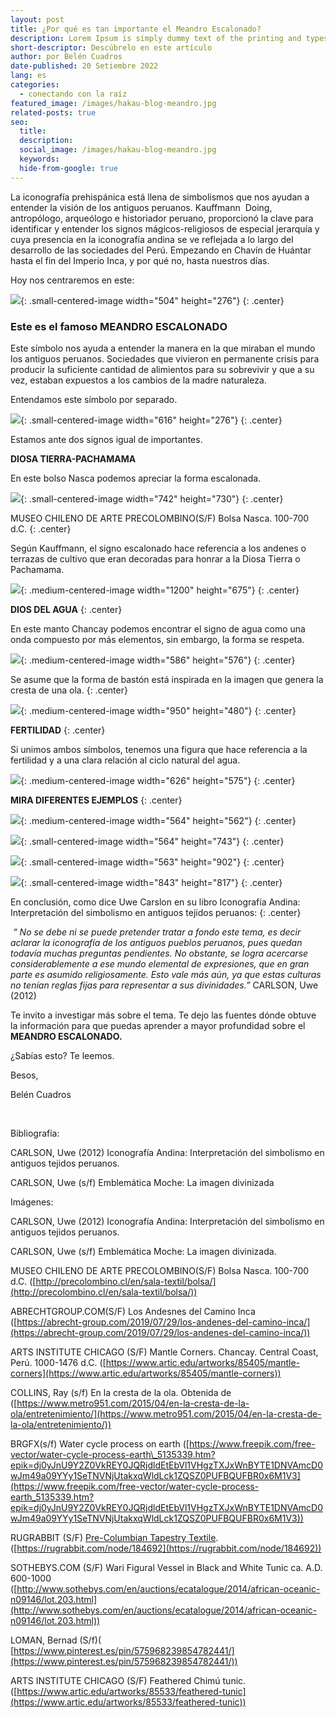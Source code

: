 ```yaml
---
layout: post
title: ¿Por qué es tan importante el Meandro Escalonado?
description: Lorem Ipsum is simply dummy text of the printing and typesetting industry.
short-descriptor: Descúbrelo en este artículo
author: por Belén Cuadros
date-published: 20 Setiembre 2022
lang: es
categories:
  - conectando con la raíz
featured_image: /images/hakau-blog-meandro.jpg
related-posts: true
seo:
  title:
  description:
  social_image: /images/hakau-blog-meandro.jpg
  keywords:
  hide-from-google: true
---
```

La iconograf&iacute;a prehisp&aacute;nica est&aacute; llena de simbolismos que nos ayudan a entender la visi&oacute;n de los antiguos peruanos. Kauffmann&nbsp; Doing, antrop&oacute;logo, arque&oacute;logo e historiador peruano, proporcion&oacute; la clave para identificar y entender los signos m&aacute;gicos-religiosos de especial jerarqu&iacute;a y cuya presencia en la iconograf&iacute;a andina se ve reflejada a lo largo del desarrollo de las sociedades del Per&uacute;. Empezando en Chav&iacute;n de Hu&aacute;ntar hasta el fin del Imperio Inca, y por qué no, hasta nuestros d&iacute;as.

Hoy nos centraremos en este:

![](/images/hakau-blog-meandro1.png){: .small-centered-image width="504" height="276"}
{: .center}

### **Este es el famoso MEANDRO ESCALONADO**

Este s&iacute;mbolo nos ayuda a entender la manera en la que miraban el mundo los antiguos peruanos. Sociedades que vivieron en permanente crisis para producir la suficiente cantidad de alimientos para su sobrevivir y que a su vez, estaban expuestos a los cambios de la madre naturaleza.

Entendamos este s&iacute;mbolo por separado.

![](/images/hakau-blog-meandro2.png){: .small-centered-image width="616" height="276"}
{: .center}

Estamos ante dos signos igual de importantes.

**DIOSA TIERRA-PACHAMAMA**

En este bolso Nasca podemos apreciar la forma escalonada.

![](/images/hakau-blog-meandro3.png){: .small-centered-image width="742" height="730"}
{: .center}

MUSEO CHILENO DE ARTE PRECOLOMBINO(S/F) Bolsa Nasca. 100-700 d.C.
{: .center}

Seg&uacute;n Kauffmann, el signo escalonado hace referencia a los andenes o terrazas de cultivo que eran decoradas para honrar a la Diosa Tierra o Pachamama.

![](/images/hakau-blog-meandro4.jpg){: .medium-centered-image width="1200" height="675"}
{: .center}

**DIOS DEL AGUA**
{: .center}

En este manto Chancay podemos encontrar el signo de agua como una onda compuesto por m&aacute;s elementos, sin embargo, la forma se respeta.

![](/images/hakau-blog-meandro5.png){: .medium-centered-image width="586" height="576"}
{: .center}

Se asume que la forma de bast&oacute;n est&aacute; inspirada en la imagen que genera la cresta de una ola.
{: .center}

![](/images/hakau-blog-meandro6.jpg){: .medium-centered-image width="950" height="480"}
{: .center}

**FERTILIDAD**
{: .center}

Si unimos ambos s&iacute;mbolos, tenemos una figura que hace referencia a la fertilidad y a una clara relaci&oacute;n al ciclo natural del agua.

![](/images/hakau-blog-meandro7.jpg){: .medium-centered-image width="626" height="575"}
{: .center}

**MIRA DIFERENTES EJEMPLOS**
{: .center}

![](/images/hakau-blog-meandro8.jpg){: .medium-centered-image width="564" height="562"}
{: .center}

![](/images/hakau-blog-meandro9.jpg){: .small-centered-image width="564" height="743"}
{: .center}

![](/images/hakau-blog-meandro10.jpg){: .small-centered-image width="563" height="902"}
{: .center}

![](/images/hakau-blog-meandro11.jpg){: .small-centered-image width="843" height="817"}
{: .center}

En conclusi&oacute;n, como dice Uwe Carslon en su libro Iconograf&iacute;a Andina: Interpretaci&oacute;n del simbolismo en antiguos tejidos peruanos:
{: .center}

*&nbsp;“ No se debe ni se puede pretender tratar a fondo este tema, es decir aclarar la iconograf&iacute;a de los antiguos pueblos peruanos, pues quedan todav&iacute;a muchas preguntas pendientes. No obstante, se logra acercarse considerablemente a ese mundo elemental de expresiones, que en gran parte es asumido religiosamente. Esto vale m&aacute;s a&uacute;n, ya que estas culturas no ten&iacute;an reglas fijas para representar a sus divinidades.”* CARLSON, Uwe (2012)

Te invito a investigar m&aacute;s sobre el tema. Te dejo las fuentes d&oacute;nde obtuve la informaci&oacute;n para que puedas aprender a mayor profundidad sobre el **MEANDRO ESCALONADO.**

&iquest;Sab&iacute;as esto? Te leemos.

Besos,

Belén Cuadros

&nbsp;

Bibliograf&iacute;a:

CARLSON, Uwe (2012) Iconograf&iacute;a Andina: Interpretaci&oacute;n del simbolismo en antiguos tejidos peruanos.

CARLSON, Uwe (s/f) Emblem&aacute;tica Moche: La imagen divinizada

Im&aacute;genes:

CARLSON, Uwe (2012) Iconograf&iacute;a Andina: Interpretaci&oacute;n del simbolismo en antiguos tejidos peruanos.

CARLSON, Uwe (s/f) Emblem&aacute;tica Moche: La imagen divinizada.

MUSEO CHILENO DE ARTE PRECOLOMBINO(S/F) Bolsa Nasca. 100-700 d.C. ([http://precolombino.cl/en/sala-textil/bolsa/](http://precolombino.cl/en/sala-textil/bolsa/))

ABRECHTGROUP.COM(S/F) Los Andesnes del Camino Inca ([https://abrecht-group.com/2019/07/29/los-andenes-del-camino-inca/](https://abrecht-group.com/2019/07/29/los-andenes-del-camino-inca/))

ARTS INSTITUTE CHICAGO (S/F) Mantle Corners. Chancay. Central Coast, Per&uacute;. 1000-1476 d.C. ([https://www.artic.edu/artworks/85405/mantle-corners](https://www.artic.edu/artworks/85405/mantle-corners))

COLLINS, Ray (s/f) En la cresta de la ola. Obtenida de ([https://www.metro951.com/2015/04/en-la-cresta-de-la-ola/entretenimiento/](https://www.metro951.com/2015/04/en-la-cresta-de-la-ola/entretenimiento/))

BRGFX(s/f) Water cycle process on earth ([https://www.freepik.com/free-vector/water-cycle-process-earth\_5135339.htm?epik=dj0yJnU9Y2Z0VkREY0JQRjdldEtEbVl1VHgzTXJxWnBYTE1DNVAmcD0wJm49a09YYy1SeTNVNjUtakxqWldLck1ZQSZ0PUFBQUFBR0x6M1V3](https://www.freepik.com/free-vector/water-cycle-process-earth_5135339.htm?epik=dj0yJnU9Y2Z0VkREY0JQRjdldEtEbVl1VHgzTXJxWnBYTE1DNVAmcD0wJm49a09YYy1SeTNVNjUtakxqWldLck1ZQSZ0PUFBQUFBR0x6M1V3))

RUGRABBIT (S/F) [Pre-Columbian Tapestry Textile](https://rugrabbit.com/node/184692). ([https://rugrabbit.com/node/184692](https://rugrabbit.com/node/184692))

SOTHEBYS.COM (S/F) Wari Figural Vessel in Black and White Tunic ca. A.D. 600-1000 ([http://www.sothebys.com/en/auctions/ecatalogue/2014/african-oceanic-n09146/lot.203.html](http://www.sothebys.com/en/auctions/ecatalogue/2014/african-oceanic-n09146/lot.203.html))

LOMAN, Bernad (S/f)( [https://www.pinterest.es/pin/575968239854782441/](https://www.pinterest.es/pin/575968239854782441/))

ARTS INSTITUTE CHICAGO (S/F) Feathered Chim&uacute; tunic. ([https://www.artic.edu/artworks/85533/feathered-tunic](https://www.artic.edu/artworks/85533/feathered-tunic))